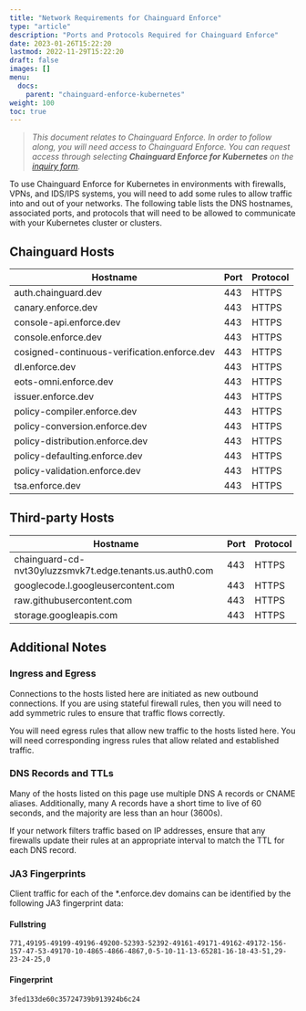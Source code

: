 ```yaml
---
title: "Network Requirements for Chainguard Enforce"
type: "article"
description: "Ports and Protocols Required for Chainguard Enforce"
date: 2023-01-26T15:22:20
lastmod: 2022-11-29T15:22:20
draft: false
images: []
menu:
  docs:
    parent: "chainguard-enforce-kubernetes"
weight: 100
toc: true
---
```


> _This document relates to Chainguard Enforce. In order to follow along, you will need access to Chainguard Enforce. You can request access through selecting **Chainguard Enforce for Kubernetes** on the [inquiry form](https://www.chainguard.dev/get-demo?utm_source=docs)._

To use Chainguard Enforce for Kubernetes in environments with firewalls, VPNs, and IDS/IPS systems, you will need to add some rules to allow traffic into and out of your networks. The following table lists the DNS hostnames, associated ports, and protocols that will need to be allowed to communicate with your Kubernetes cluster or clusters.

## Chainguard Hosts

| Hostname |Port |Protocol |
|----------|-----|---------|
| auth.chainguard.dev | 443 | HTTPS |
| canary.enforce.dev | 443 | HTTPS |
| console-api.enforce.dev | 443 | HTTPS |
| console.enforce.dev | 443 | HTTPS |
|cosigned-continuous-verification.enforce.dev | 443 | HTTPS |
| dl.enforce.dev | 443 | HTTPS |
| eots-omni.enforce.dev | 443 | HTTPS |
| issuer.enforce.dev | 443 | HTTPS |
| policy-compiler.enforce.dev | 443 | HTTPS |
| policy-conversion.enforce.dev | 443 | HTTPS |
|policy-distribution.enforce.dev | 443 | HTTPS |
| policy-defaulting.enforce.dev | 443 | HTTPS |
| policy-validation.enforce.dev | 443 | HTTPS |
| tsa.enforce.dev | 443 | HTTPS |

## Third-party Hosts
| Hostname |Port |Protocol |
|----------|-----|---------|
| chainguard-cd-nvt30yluzzsmvk7t.edge.tenants.us.auth0.com | 443 | HTTPS |
| googlecode.l.googleusercontent.com | 443 | HTTPS |
| raw.githubusercontent.com | 443 | HTTPS |
| storage.googleapis.com | 443 | HTTPS |

## Additional Notes

### Ingress and Egress

Connections to the hosts listed here  are initiated as new outbound connections. If you are using stateful firewall rules, then you will need to add symmetric rules to ensure that traffic flows correctly.

You will need egress rules that allow new traffic to the hosts listed here. You will need corresponding ingress rules that allow related and established traffic.

### DNS Records and TTLs

Many of the hosts listed on this page use multiple DNS A records or CNAME aliases. Additionally, many A records have a short time to live of 60 seconds, and the majority are less than an hour (3600s).

If your network filters traffic based on IP addresses, ensure that any firewalls update their rules at an appropriate interval to match the TTL for each DNS record.

### JA3 Fingerprints

Client traffic for each of the *.enforce.dev domains can be identified by the following JA3 fingerprint data:

#### Fullstring
```
771,49195-49199-49196-49200-52393-52392-49161-49171-49162-49172-156-157-47-53-49170-10-4865-4866-4867,0-5-10-11-13-65281-16-18-43-51,29-23-24-25,0
```

#### Fingerprint
```
3fed133de60c35724739b913924b6c24
```
